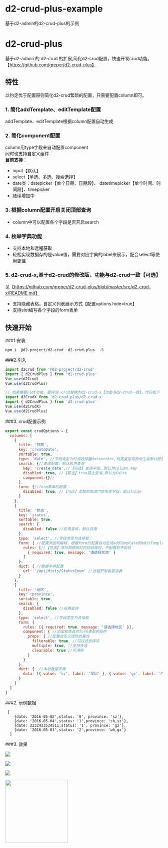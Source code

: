 
# d2-crud-plus-example
基于d2-admin的d2-crud-plus的示例

# d2-crud-plus
基于d2-admin 的 d2-crud 的扩展,简化d2-crud配置，快速开发crud功能。    
【https://github.com/greper/d2-crud-plus】   

## 特性
以约定优于配置原则简化d2-crud繁琐的配置，只需要配置column即可。   

### 1. 简化addTemplate、editTemplate配置 

addTemplate、editTemplate根据column配置自动生成

### 2. 简化component配置   

column用type字段来自动配置component    
同时也支持自定义组件    
**目前支持**：   
 * input【默认】   
 * select【单选、多选、搜索选择】   
 * date类：datepicker【单个日期、日期段】、 datetimepicker【单个时间、时间段】、timepicker
 * 陆续增加中   
 
### 3. 根据column配置开启关闭顶部查询
* column中可以配置各个字段是否开启search

### 4. 枚举字典功能  

* 支持本地和远程获取
* 轻松实现数据存的是value值，需要对应字典的label来展示，配合select等使用更佳

### 5. d2-crud-x,基于d2-crud的修改版，功能与d2-crud一致【可选】
见【https://github.com/greper/d2-crud-plus/blob/master/src/d2-crud-x/README.md】
* 支持隐藏表格，自定义列表展示方式【配置options.hide=true】
* 支持slot编写各个字段的form表单

## 快速开始
###1.安装
```shell
npm i  @d2-project/d2-crud  d2-crud-plus  -S
```
###2.引入
 ```javascript
import d2Crud from '@d2-project/d2-crud'
import { d2CrudPlus } from 'd2-crud-plus'
Vue.use(d2Crud)
Vue.use(d2CrudPlus)

// 如果需要slot功能，要将d2-crud替换为d2-crud-x【功能与d2-crud一致】，代码如下
import d2CrudX from 'd2-crud-plus/d2-crud-x'
import { d2CrudPlus } from 'd2-crud-plus'
Vue.use(d2CrudX)
Vue.use(d2CrudPlus)

 ```
###3. crud配置示例
```javascript
export const crudOptions = {
  columns: [
    {
      title: '日期',
      key: 'createDate',
      sortable: true, 
      type: 'date', //字段类型为时间选择器datepicker,根据类型可自动生成默认配置
      search: {//查询配置，默认启用查询
        key: 'create_date',//【可选】查询字段，默认为column.key
        disabled: true, //【可选】true禁止查询,默认为false
        component:{}//
      },
      form: {//form表单的配置
        disabled: true, //【可选】添加和修改均禁用本字段，默认false
      }
    },
    {
      title: '状态',
      key: 'status',
      sortable: true,
      search: {
        disabled: false //启用查询，默认启用
      },
      type: 'select', //字段类型为选择框
      form: { //配置添加和编辑，根据form的配置自动生成addTemplate和editTemplate
        rules: [//【可选】添加和修改时的校验规则，不配置则不校验
          { required: true, message: '请选择状态' }
        ]
      },
      dict: { //数据字典配置
        url: '/api/dicts/StatusEnum' //远程获取数据字典
      }
    },
    {
      title: '地区', 
      key: 'province', 
      sortable: true,
      search: {
        disabled: false //启用查询
      },
      type: 'select', //字段类型为选择框
      form: {
        rules: [{ required: true, message: '请选择地区' }],
        component: { //添加和修改时form表单的组件
          props: { //配置自定义组件的属性
            filterable: true, //可过滤选择项
            multiple: true, //支持多选
            clearable: true //可清除
          }
        }
      },
      dict: {  //本地数据字典
        data: [{ value: 'sz', label: '深圳' }, { value: 'gz', label: '广州' }, { value: 'wh', label: '武汉' }, { value: 'sh', label: '上海' }]
      }
    }
  ]
}
``` 
###2. 示例数据
```
 [
    {date: '2016-05-02',status: '0', province: 'sz'},
    {date: '2016-05-04',status: '1',province: 'sh,sz'},
    {date: 2232433534511,status: '1', province: 'gz'},
    {date: '2016-05-03',status: '2',province: 'wh,gz'}
  ]
```
###3. 效果    

![](https://raw.githubusercontent.com/greper/d2-crud-plus/master/doc/image/list.png)

![](https://raw.githubusercontent.com/greper/d2-crud-plus/master/doc/image/add.png)

![](https://raw.githubusercontent.com/greper/d2-crud-plus/master/doc/image/edit.png)




<a href="https://github.com/d2-projects/d2-admin" target="_blank"><img src="https://raw.githubusercontent.com/FairyEver/d2-admin/master/doc/image/d2-admin@2x.png" width="200"></a>


